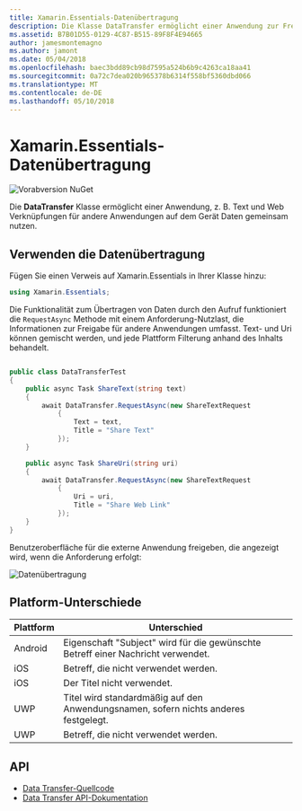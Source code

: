 ```yaml
---
title: Xamarin.Essentials-Datenübertragung
description: Die Klasse DataTransfer ermöglicht einer Anwendung zur Freigabe von Daten, z. B. Links "Text" und "Web" für andere Anwendungen auf dem Gerät.
ms.assetid: B7B01D55-0129-4C87-B515-89F8F4E94665
author: jamesmontemagno
ms.author: jamont
ms.date: 05/04/2018
ms.openlocfilehash: baec3bdd89cb98d7595a524b6b9c4263ca18aa41
ms.sourcegitcommit: 0a72c7dea020b965378b6314f558bf5360dbd066
ms.translationtype: MT
ms.contentlocale: de-DE
ms.lasthandoff: 05/10/2018
---
```

# <a name="xamarinessentials-data-transfer"></a>Xamarin.Essentials-Datenübertragung

![Vorabversion NuGet](~/media/shared/pre-release.png)

Die **DataTransfer** Klasse ermöglicht einer Anwendung, z. B. Text und Web Verknüpfungen für andere Anwendungen auf dem Gerät Daten gemeinsam nutzen.

## <a name="using-data-transfer"></a>Verwenden die Datenübertragung

Fügen Sie einen Verweis auf Xamarin.Essentials in Ihrer Klasse hinzu:

```csharp
using Xamarin.Essentials;
```

Die Funktionalität zum Übertragen von Daten durch den Aufruf funktioniert die `RequestAsync` Methode mit einem Anforderung-Nutzlast, die Informationen zur Freigabe für andere Anwendungen umfasst. Text- und Uri können gemischt werden, und jede Plattform Filterung anhand des Inhalts behandelt.

```csharp

public class DataTransferTest
{
    public async Task ShareText(string text)
    {
        await DataTransfer.RequestAsync(new ShareTextRequest
            {
                Text = text,
                Title = "Share Text"
            });
    }

    public async Task ShareUri(string uri)
    {
        await DataTransfer.RequestAsync(new ShareTextRequest
            {
                Uri = uri,
                Title = "Share Web Link"
            });
    }
}
```

Benutzeroberfläche für die externe Anwendung freigeben, die angezeigt wird, wenn die Anforderung erfolgt:

![Datenübertragung](data-transfer-images/data-transfer.png)

## <a name="platform-differences"></a>Platform-Unterschiede

| Plattform | Unterschied |
| --- | --- |
| Android | Eigenschaft "Subject" wird für die gewünschte Betreff einer Nachricht verwendet. |
| iOS | Betreff, die nicht verwendet werden. |
| iOS | Der Titel nicht verwendet. |
| UWP | Titel wird standardmäßig auf den Anwendungsnamen, sofern nichts anderes festgelegt. |
| UWP | Betreff, die nicht verwendet werden. |

## <a name="api"></a>API

- [Data Transfer-Quellcode](https://github.com/xamarin/Essentials/tree/master/Essentials/DataTransfer)
- [Data Transfer API-Dokumentation](xref:Xamarin.Essentials.DataTransfer)
